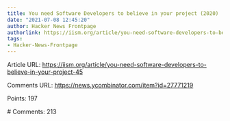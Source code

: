 ```yaml
---
title: You need Software Developers to believe in your project (2020)
date: "2021-07-08 12:45:20"
author: Hacker News Frontpage
authorlink: https://iism.org/article/you-need-software-developers-to-believe-in-your-project-45
tags:
- Hacker-News-Frontpage
---
```


<p>Article URL: <a href="https://iism.org/article/you-need-software-developers-to-believe-in-your-project-45">https://iism.org/article/you-need-software-developers-to-believe-in-your-project-45</a></p>
<p>Comments URL: <a href="https://news.ycombinator.com/item?id=27771219">https://news.ycombinator.com/item?id=27771219</a></p>
<p>Points: 197</p>
<p># Comments: 213</p>

